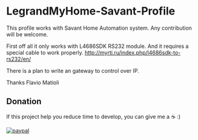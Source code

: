 # LegrandMyHome-Savant-Profile
This profile works with Savant Home Automation system. Any contribution will be welcome.

First off all it only works with L4686SDK RS232 module. And it requires a special cable to work properly.
http://myrti.ru/index.php/l4686sdk-to-rs232/en/

There is a plan to write an gateway to control over IP.



Thanks
Flavio Matioli


## Donation
If this project help you reduce time to develop, you can give me a :coffee: :) 

[![paypal](https://www.paypalobjects.com/en_US/i/btn/btn_donateCC_LG.gif)](https://www.paypal.com/cgi-bin/webscr?cmd=_donations&business=8PDDBZ3LTWM5N&lc=US&item_name=Flavio%20Matioli&item_number=Coffee%20donation&currency_code=BRL&bn=PP%2dDonationsBF%3abtn_donateCC_LG%2egif%3aNonHosted)
